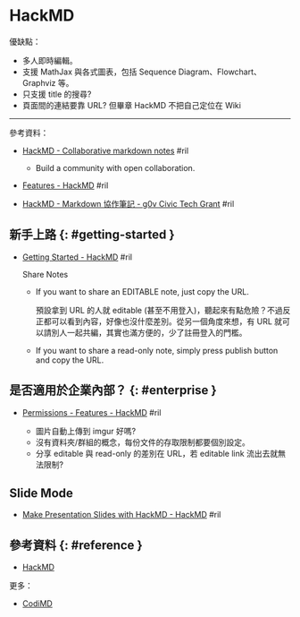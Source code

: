 # HackMD

優缺點：

  - 多人即時編輯。
  - 支援 MathJax 與各式圖表，包括 Sequence Diagram、Flowchart、Graphviz 等。
  - 只支援 title 的搜尋?
  - 頁面間的連結要靠 URL? 但畢章 HackMD 不把自己定位在 Wiki

---

參考資料：

  - [HackMD \- Collaborative markdown notes](https://hackmd.io/) #ril

      - Build a community with open collaboration.

  - [Features \- HackMD](https://hackmd.io/features) #ril

  - [HackMD \- Markdown 協作筆記 \- g0v Civic Tech Grant](https://grants.g0v.tw/projects/5870cf275b69a6001ef69bd1) #ril

## 新手上路 {: #getting-started }

  - [Getting Started \- HackMD](https://hackmd.io/getting-started) #ril

    Share Notes

      - If you want to share an EDITABLE note, just copy the URL.

        預設拿到 URL 的人就 editable (甚至不用登入)，聽起來有點危險？不過反正都可以看到內容，好像也沒什麼差別。從另一個角度來想，有 URL 就可以請別人一起共編，其實也滿方便的，少了註冊登入的門檻。

      - If you want to share a read-only note, simply press publish button and copy the URL.

## 是否適用於企業內部？ {: #enterprise }

  - [Permissions - Features \- HackMD](https://hackmd.io/features#Permissions) #ril

      - 圖片自動上傳到 imgur 好嗎?
      - 沒有資料夾/群組的概念，每份文件的存取限制都要個別設定。
      - 分享 editable 與 read-only 的差別在 URL，若 editable link 流出去就無法限制?

## Slide Mode

  - [Make Presentation Slides with HackMD \- HackMD](https://hackmd.io/s/how-to-create-slide-deck) #ril

## 參考資料 {: #reference }

  - [HackMD](https://hackmd.io/)

更多：

  - [CodiMD](codimd.md)
